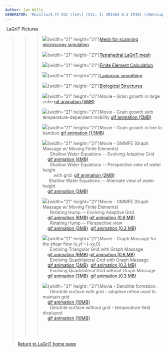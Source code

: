 ```yaml
---
Author: Jan Wills
GENERATOR: 'Mozilla/4.7C-SGI \[en\] (X11; I; IRIX64 6.5 IP30) \[Netscape\]'
---
```


 LaGriT Pictures

> > > ![](bl_pin.gif){width="21" height="21"}[Mesh for scanning
> > > microscopy
> > > simulation](http://www.t12.lanl.gov/~LaGriT/denise.html)
> > >
> > > ![](bl_pin.gif){width="21" height="21"}[Tetrahedral LaGriT
> > > mesh](tinka's.html)
> > >
> > > ![](bl_pin.gif){width="21" height="21"}[Finite Element
> > > Calculation](pictures.html)
> > >
> > > ![](bl_pin.gif){width="21" height="21"}[Laplacian
> > > smoothing](tee.html)
> > >
> > > ![](bl_pin.gif){width="21" height="21"}[Biological
> > > Structures](biology.pdf)
> > >
> > > ![](bl_pin.gif){width="21" height="21"}Movie - Grain growth in
> > > large cube [gif animation (5MB)](99.gif)
> > >
> > > ![](bl_pin.gif){width="21" height="21"}Movie - Grain growth with
> > > temperature-dependent mobility [gif animation (5MB)](tmap-a.gif)
> > >
> > > ![](bl_pin.gif){width="21" height="21"}Movie - Grain growth in
> > > line to bamboo [gif animation (1.5MB)](tmap.gif)
> > >
> > > ![](bl_pin.gif){width="21" height="21"}Movie - GMMFE (Graph
> > > Massage w/ Moving Finite Elements)\
> > >       Shallow Water Equations -- Evolving Adaptive Grid\
> > >     [gif animation (4MB)](vertgridshort_swe_10-3.gif)\
> > >       Shallow Water Equations -- Perspective view of water height\
> > >          with grid  [gif animation
> > > (2MB)](sidegridshort_swe_10-3.gif)\
> > >      Shallow Water Equations -- Alternate view of water height\
> > >     [gif animation (3MB)](backsideshort_swe_10-3.gif)
> > >
> > > ![](bl_pin.gif){width="21" height="21"}Movie - GMMFE (Graph
> > > Massage w/ Moving Finite Elements)\
> > >       Rotating Hump -- Evolving Adaptive Grid\
> > >     [gif animation (6MB)](vertgrid_rotation_10-4.gif) [gif
> > > animation (0.6 MB)](vertgridshort_rotation_10-4.gif)\
> > >       Rotating Hump -- Perspective view\
> > >     [gif animation (3MB)](side_rotation_10-4.gif)  [gif animation
> > > (0.3 MB)](sideshort_rotation_10-4.gif)
> > >
> > > ![](bl_pin.gif){width="21" height="21"}Movie - Graph Massage for
> > > the shear flow (x,y)'=(-xy,0).\
> > >       Evolving Triangular Grid with Graph Massage\
> > >     [gif animation (6MB)](gmtri_shear.gif) [gif animation (0.6
> > > MB)](gmtrishort_shear.gif)\
> > >       Evolving Quadrilateral Grid with Graph Massage\
> > >     [gif animation (3MB)](gmquad_shear.gif)  [gif animation (0.3
> > > MB)](gmquadshort_shear.gif)\
> > >       Evolving Quadrilateral Grid without Graph Massage\
> > >     [gif animation (3MB)](nogmquad_shear.gif)  [gif animation (0.3
> > > MB)](nogmquadshort_shear.gif)
> > >
> > > ![](bl_pin.gif){width="21" height="21"}Movie - Dendrite
> > > formation.\
> > >       Dendrite surface with grid - adaptive refine used to
> > > maintain grid\
> > >     [gif animation (10MB)](dendrite.gif)\
> > >       Dendrite surface without grid - temperature field displayed\
> > >     [gif animation (10MB)](dendriteng.gif)\
> > >  \
> > >  \
> > >  
>
> [Return to LaGriT home page](http://www.t12.lanl.gov/~LaGriT)
